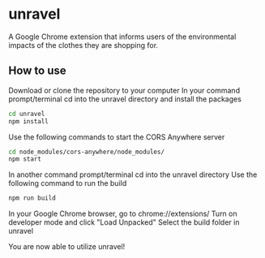 # unravel

A Google Chrome extension that informs users of the environmental impacts of the clothes they are shopping for. 

## How to use

Download or clone the repository to your computer
In your command prompt/terminal cd into the unravel directory and install the packages

```bash
cd unravel
npm install
```

Use the following commands to start the CORS Anywhere server
```bash
cd node_modules/cors-anywhere/node_modules/
npm start
```

In another command prompt/terminal cd into the unravel directory
Use the following command to run the build
```bash
npm run build
```

In your Google Chrome browser, go to chrome://extensions/
Turn on developer mode and click "Load Unpacked"
Select the build folder in unravel

You are now able to utilize unravel!

